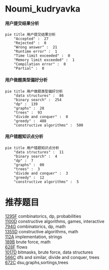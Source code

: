 # Noumi_kudryavka

<!-- tabs:start -->



#### **用户提交结果分析**

```mermaid
pie title 用户提交结果分析
    "Accepted" :  27
    "Rejected" :  0
    "Wrong answer" :  21
    "Runtime error" :  1
    "Time limit exceeded" :  0
    "Memory limit exceeded" :  1
    "Compilation error" :  0
    "Partial" :  0
```

#### **用户做题类型偏好分析**

```mermaid
pie title 用户做题类型偏好分析
    "data structures" :  86
    "binary search" :  254
    "dp" :  139
    "graphs" :  28
    "trees" :  93
    "divide and conquer" :  0
    "greedy" :  488
    "constructive algorithms" :  500
```
#### **用户错题知识点分析**

```mermaid
pie title 用户错题知识点分析
    "data structures" :  11
    "binary search" :  4
    "dp" :  7
    "graphs" :  00
    "trees" :  3
    "divide and conquer" :  3
    "greedy" :  12
    "constructive algorithms" :  5
```



<!-- tabs:end -->
# 推荐题目
[1295F](https://codeforces.com/contest/1295/problem/F)		combinatorics,
                        dp,
                        probabilities		  
[1100D](https://codeforces.com/contest/1100/problem/D)		constructive algorithms,
                        games,
                        interactive		  
[794G](https://codeforces.com/contest/794/problem/G)		combinatorics,
                        dp,
                        math		  
[1355D](https://codeforces.com/contest/1355/problem/D)		constructive algorithms,
                        math		  
[112A](https://codeforces.com/contest/112/problem/A)		implementation,
                        strings		  
[189B](https://codeforces.com/contest/189/problem/B)		brute force,
                        math		  
[628F](https://codeforces.com/contest/628/problem/F)		flows		  
[1017D](https://codeforces.com/contest/1017/problem/D)		bitmasks,
                        brute force,
                        data structures		  
[566C](https://codeforces.com/contest/566/problem/C)		dfs and similar,
                        divide and conquer,
                        trees		  
[672C](https://codeforces.com/contest/672/problem/C)		dsu,graphs,sortings,trees		  
